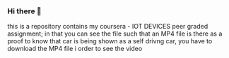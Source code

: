 ### Hi there 👋

this is a repository contains my coursera - IOT DEVICES  peer graded assignment;
in that you can see the file such that an MP4 file is there as a proof to know that car is being shown as a self drivng car,
you have to download the MP4 file i order to see the video 
 

